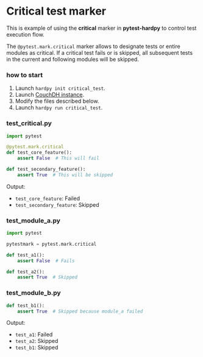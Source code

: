 # Critical test marker

This is example of using the **critical** marker in **pytest-hardpy** to control test execution flow.

The `@pytest.mark.critical` marker allows to designate tests or entire modules as critical.
If a critical test fails or is skipped, all subsequent tests in the current and following modules will be skipped.

### how to start

1. Launch `hardpy init critical_test`.
2. Launch [CouchDH instance](../documentation/database.md#couchdb-instance).
3. Modify the files described below.
4. Launch `hardpy run critical_test`.

### test_critical.py

```python
import pytest

@pytest.mark.critical
def test_core_feature():
    assert False  # This will fail

def test_secondary_feature():
    assert True  # This will be skipped
```

Output:

- `test_core_feature`: Failed
- `test_secondary_feature`: Skipped

### test_module_a.py

```python
import pytest

pytestmark = pytest.mark.critical

def test_a1():
    assert False  # Fails

def test_a2():
    assert True  # Skipped
```

### test_module_b.py

```python
def test_b1():
    assert True  # Skipped because module_a failed
```

Output:

- `test_a1`: Failed
- `test_a2`: Skipped
- `test_b1`: Skipped
